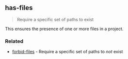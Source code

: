 ## has-files

> Require a specific set of paths to exist

This ensures the presence of one or more files in a project.

### Related

 - [forbid-files](./forbid-files.md) - Require a specific set of paths to _not_ exist
